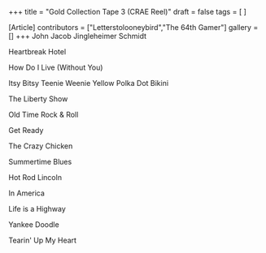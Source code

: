 +++
title = "Gold Collection Tape 3 (CRAE Reel)"
draft = false
tags = [ ]

[Article]
contributors = ["Letterstolooneybird","The 64th Gamer"]
gallery = []
+++
John Jacob Jingleheimer Schmidt 

Heartbreak Hotel

How Do I Live (Without You)

Itsy Bitsy Teenie Weenie Yellow Polka Dot Bikini

The Liberty Show

Old Time Rock & Roll

Get Ready

The Crazy Chicken

Summertime Blues

Hot Rod Lincoln

In America

Life is a Highway

Yankee Doodle

Tearin' Up My Heart